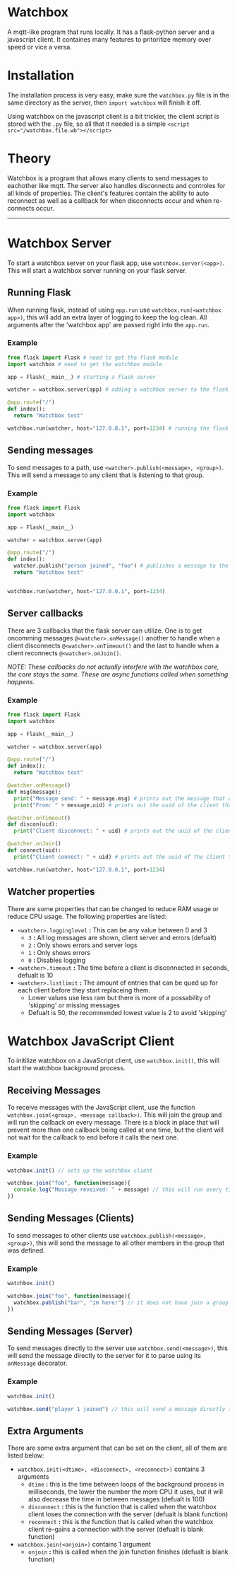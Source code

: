 # Watchbox
A mqtt-like program that runs locally. It has a flask-python server and a javascript client. It containes many features to pritoritize memory over speed or vice a versa.

# Installation
The installation process is very easy, make sure the `watchbox.py` file is in the same directory as the server, then `import watchbox` will finish it off.

Using watchbox on the javascript client is a bit trickier, the client script is stored with the `.py` file, so all that it needed is a simple `<script src="/watchbox.file.wb"></script>`

# Theory
Watchbox is a program that allows many clients to send messages to eachother like mqtt. The server also handles disconnects and controles for all kinds of properties. The client's features contain the ability to auto reconnect as well as a callback for when disconnects occur and when re-connects occur.

-----------

# Watchbox Server
To start a watchbox server on your flask app, use `watchbox.server(<app>)`. This will start a watchbox server running on your flask server.

## Running Flask
When running flask, instead of using `app.run` use `watchbox.run(<watchbox app>)`, this will add an extra layer of logging to keep the log clean. All arguments after the 'watchbox app' are passed right into the `app.run`.

### Example

```python
from flask import Flask # need to get the flask module
import watchbox # need to get the watchbox module

app = Flask(__main__) # starting a flask server

watcher = watchbox.server(app) # adding a watchbox server to the flask server

@app.route("/")
def index():
  return "Watchbox test"

watchbox.run(watcher, host="127.0.0.1", port=1234) # running the flask server with extra logging to reduce garbage
```

## Sending messages
To send messages to a path, use `<watcher>.publish(<message>, <group>)`. This will send a message to any client that is listening to that group.

### Example
```python
from flask import Flask
import watchbox

app = Flask(__main__)

watcher = watchbox.server(app)

@app.route("/")
def index():
  watcher.publish("person joined", "foo") # publishes a message to the "foo" group
  return "Watchbox test"


watchbox.run(watcher, host="127.0.0.1", port=1234)
```

## Server callbacks
There are 3 callbacks that the flask server can utilize. One is to get oncomming messages `@<watcher>.onMessage()` another to handle when a client disconnects `@<watcher>.onTimeout()` and the last to handle when a client reconnects `@<watcher>.onJoin()`.

*NOTE: These callbacks do not actually interfere with the watchbox core, the core stays the same. These are async functions called when something happens.*

### Example
```python
from flask import Flask
import watchbox

app = Flask(__main__)

watcher = watchbox.server(app)

@app.route("/")
def index():
  return "Watchbox test"

@watcher.onMessage()
def msg(message):
  print("Message send: " + message.msg) # prints out the message that was sent to the server
  print("From: " + message.uid) # prints out the uuid of the client that sent the message

@watcher.onTimeout()
def discon(uid):
  print("Client disconnect: " + uid) # prints out the uuid of the client that disconnected

@watcher.onJoin()
def connect(uid):
  print("Client connect: " + uid) # prints out the uuid of the client that connected

watchbox.run(watcher, host="127.0.0.1", port=1234)
```
## Watcher properties
There are some properties that can be changed to reduce RAM usage or reduce CPU usage. The following properties are listed:
- `<watcher>.logginglevel` **:** This can be any value between 0 and 3
  - `3` **:** All log messages are shown, client server and errors (defualt)
  - `2` **:** Only shows errors and server logs
  - `1` **:** Only shows errors
  - `0` **:** Disables logging
- `<watcher>.timeout` **:** The time before a client is disconnected in seconds, defualt is 10
- `<watcher>.listlimit` **:** The amount of entries that can be qued up for each client before they start replaceing them.
  - Lower values use less ram but there is more of a possability of 'skipping' or missing messages
  - Defualt is 50, the recommended lowest value is 2 to avoid 'skipping'

# Watchbox JavaScript Client
To initilize watchbox on a JavaScript client, use `watchbox.init()`, this will start the watchbox background process.

## Receiving Messages
To receive messages with the JavaScript client, use the function `watchbox.join(<group>, <message callback>)`. This will join the group and will run the callback on every message. There is a block in place that will prevent more than one callback being called at one time, but the client will not wait for the callback to end before it calls the next one.

### Example
```javascript
watchbox.init() // sets up the watchbox client

watchbox.join("foo", function(message){
  console.log("Message reveived: " + message) // this will run every time a message is received
})
```

## Sending Messages (Clients)
To send messages to other clients use `watchbox.publish(<message>, <group>)`, this will send the message to all other members in the group that was defined.

### Example
```javascript
watchbox.init()

watchbox.join("foo", function(message){
  watchbox.publish("bar", "im here!") // it does not have join a group to publish to one
})
```

## Sending Messages (Server)
To send messages directly to the server use `watchbox.send(<message>)`, this will send the message directly to the server for it to parse using its `onMessage` decorator.

### Example
```javascript
watchbox.init()

watchbox.send("player 1 joined") // this will send a message directly to the server
```

## Extra Arguments
There are some extra argument that can be set on the client, all of them are listed below:
- `watchbox.init(<dtime>, <disconnect>, <reconnect>)` contains 3 arguments
  - `dtime` **:** this is the time between loops of the background process in milliseconds, the lower the number the more CPU it uses, but it will also decrease the time in between messages (defualt is 100)
  - `disconnect` **:** this is the function that is called when the watchbox client loses the connection with the server (defualt is blank function)
  - `reconnect` **:** this is the function that is called when the watchbox client re-gains a connection with the server (defualt is blank function)
- `watchbox.join(<onjoin>)` contains 1 argument
  - `onjoin` **:** this is called when the join function finishes (defualt is blank function)
